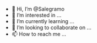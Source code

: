 - 👋 Hi, I’m @Salegramo
- 👀 I’m interested in ...
- 🌱 I’m currently learning ...
- 💞️ I’m looking to collaborate on ...
- 📫 How to reach me ...

<!---
Salegramo/Salegramo is a ✨ special ✨ repository because its `README.md` (this file) appears on your GitHub profile.
You can click the Preview link to take a look at your changes.
--->
